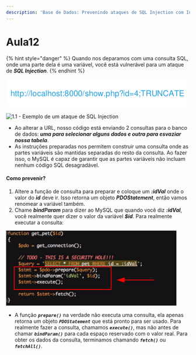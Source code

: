 ```yaml
---
description: 'Base de Dados: Prevenindo ataques de SQL Injection com Instruções Preparadas'
---
```


# Aula12

{% hint style="danger" %}
Quando nos deparamos com uma consulta SQL, onde uma parte dela é uma variável, você está vulnerável para um ataque de _**SQL Injection**_.
{% endhint %}

![1.0 - Exemplo de um ataque de SQL Injection](../.gitbook/assets/sqlInjection.png)

![1.1 - Exemplo de um ataque de SQL Injection](../.gitbook/assets/sqlInjection\_2.png)

* Ao alterar a URL, nosso código está enviando 2 consultas para o banco de dados: _**uma para selecionar alguns dados e outra para esvaziar nossa tabela**_.
* As instruções preparadas nos permitem construir uma consulta onde as partes variáveis são mantidas separadas do resto da consulta. Ao fazer isso, o MySQL é capaz de garantir que as partes variáveis não incluam nenhum código SQL desagradável.

#### Como prevenir?

1. Altere a função de consulta para preparar e coloque um _**:idVal**_ onde o valor do _**id**_ deve ir. Isso retorna um objeto _**PDOStatement**_, então vamos renomear a variável também.
2. Chame _**bindParam**_ para dizer ao MySQL que quando você diz _**:idVal**_, você realmente quer dizer o valor da variável _**$id**_. Para realmente executar a consulta:

![](../.gitbook/assets/InstrucaoPreparada.png)

* A função _**`prepare()`**_ na verdade não executa uma consulta, ela apenas retorna um objeto _**`PDOStatement`**_ que está pronto para ser usado. Para realmente fazer a consulta, chamamos _**`execute()`**_, mas não antes de chamar _**`bindParam()`**_ para cada espaço reservado com o valor real. Para obter os dados da consulta, terminamos chamando _**`fetch()`**_ ou _**`fetchAll()`**_.

